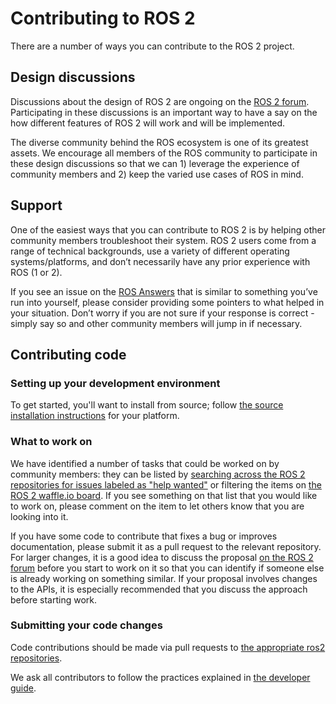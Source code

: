 # Contributing to ROS 2

There are a number of ways you can contribute to the ROS 2 project.

## Design discussions

Discussions about the design of ROS 2 are ongoing on the [ROS 2 forum](http://discourse.ros.org/c/ng-ros).
Participating in these discussions is an important way to have a say on the how different features of ROS 2 will work and will be implemented.

The diverse community behind the ROS ecosystem is one of its greatest assets.
We encourage all members of the ROS community to participate in these design discussions so that we can 1) leverage the experience of community members and 2) keep the varied use cases of ROS in mind.

## Support

One of the easiest ways that you can contribute to ROS 2 is by helping other community members troubleshoot their system.
ROS 2 users come from a range of technical backgrounds, use a variety of different operating systems/platforms, and don’t necessarily have any prior experience with ROS (1 or 2). 

If you see an issue on the [ROS Answers](https://answers.ros.org) that is similar to something you’ve run into yourself, please consider providing some pointers to what helped in your situation.
Don’t worry if you are not sure if your response is correct - simply say so and other community members will jump in if necessary.

## Contributing code

### Setting up your development environment

To get started, you'll want to install from source; follow [the source installation instructions](Installation#building-from-source.md) for your platform.

### What to work on

We have identified a number of tasks that could be worked on by community members: they can be listed by [searching across the ROS 2 repositories for issues labeled as "help wanted"](https://github.com/search?q=user%3Aament+user%3Aros2+is%3Aopen+label%3A"help+wanted"&type=Issues) or filtering the items on [the ROS 2 waffle.io board](https://waffle.io/ros2/ros2?search=help%20wanted).
If you see something on that list that you would like to work on, please comment on the item to let others know that you are looking into it.

If you have some code to contribute that fixes a bug or improves documentation, please submit it as a pull request to the relevant repository.
For larger changes, it is a good idea to discuss the proposal [on the ROS 2 forum](http://discourse.ros.org/c/ng-ros) before you start to work on it so that you can identify if someone else is already working on something similar.
If your proposal involves changes to the APIs, it is especially recommended that you discuss the approach before starting work.

### Submitting your code changes

Code contributions should be made via pull requests to [the appropriate ros2 repositories](https://github.com/ros2).

We ask all contributors to follow the practices explained in [the developer guide](Developer-Guide.md).
